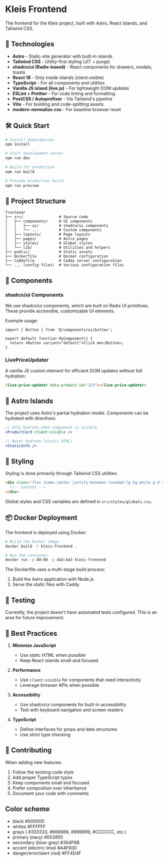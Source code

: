 # Kleis Frontend

The frontend for the Kleis project, built with Astro, React islands, and Tailwind CSS.

## 🚀 Technologies

- **Astro** - Static-site generator with built-in islands
- **Tailwind CSS** - Utility-first styling (JIT + purge)
- **shadcn/ui (Radix-based)** - React components for drawers, modals, toasts
- **React 18** - Only inside islands (client:visible)
- **TypeScript** - For all components and utilities
- **Vanilla JS island (live.js)** - For lightweight DOM updates
- **ESLint + Prettier** - For code linting and formatting
- **PostCSS / Autoprefixer** - Via Tailwind's pipeline
- **Vite** - For building and code-splitting assets
- **modern-normalize.css** - For baseline browser reset

## 🛠️ Quick Start

```bash
# Install dependencies
npm install

# Start development server
npm run dev

# Build for production
npm run build

# Preview production build
npm run preview
```

## 📁 Project Structure

```
frontend/
├── src/                # Source code
│   ├── components/     # UI components
│   │   ├── ui/         # shadcn/ui components
│   │   └── ...         # Custom components
│   ├── layouts/        # Page layouts
│   ├── pages/          # Astro pages
│   ├── styles/         # Global styles
│   └── lib/            # Utilities and helpers
├── public/             # Static assets
├── Dockerfile          # Docker configuration
├── Caddyfile           # Caddy server configuration
└── ... (config files)  # Various configuration files
```

## 🧩 Components

### shadcn/ui Components

We use shadcn/ui components, which are built on Radix UI primitives. These provide accessible, customizable UI elements.

Example usage:

```tsx
import { Button } from '@/components/ui/button';

export default function MyComponent() {
  return <Button variant="default">Click me</Button>;
}
```

### LivePriceUpdater

A vanilla JS custom element for efficient DOM updates without full hydration:

```html
<live-price-updater data-product-id="123"></live-price-updater>
```

## 🔄 Astro Islands

The project uses Astro's partial hydration model. Components can be hydrated with directives:

```jsx
// Only hydrate when component is visible
<ProductCard client:visible />

// Never hydrate (static HTML)
<StaticInfo />
```

## 🎨 Styling

Styling is done primarily through Tailwind CSS utilities:

```html
<div class="flex items-center justify-between rounded-lg bg-white p-4 shadow">
  <!-- Content -->
</div>
```

Global styles and CSS variables are defined in `src/styles/globals.css`.

## 📦 Docker Deployment

The frontend is deployed using Docker:

```bash
# Build the Docker image
docker build -t kleis-frontend .

# Run the container
docker run -p 80:80 -p 443:443 kleis-frontend
```

The Dockerfile uses a multi-stage build process:

1. Build the Astro application with Node.js
2. Serve the static files with Caddy

## 🧪 Testing

Currently, the project doesn't have automated tests configured. This is an area for future improvement.

## 🧠 Best Practices

1. **Minimize JavaScript**

   - Use static HTML when possible
   - Keep React islands small and focused

2. **Performance**

   - Use `client:visible` for components that need interactivity
   - Leverage browser APIs when possible

3. **Accessibility**

   - Use shadcn/ui components for built-in accessibility
   - Test with keyboard navigation and screen readers

4. **TypeScript**
   - Define interfaces for props and data structures
   - Use strict type checking

## 🤝 Contributing

When adding new features:

1. Follow the existing code style
2. Add proper TypeScript types
3. Keep components small and focused
4. Prefer composition over inheritance
5. Document your code with comments

## Color scheme

- black #000000
- whites #FFFFFF
- grays ( #333333, #666666, #999999, #CCCCCC, etc.)
- primary (navy) #002855
- secondary (blue-grey) #364F6B
- accent (electric lime) #A4F600
- danger/error/alert (red) #FF4D4F
